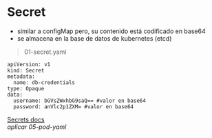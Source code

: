 # Secret  
- similar a configMap pero, su contenido está codificado en base64
- se almacena en la base de datos de kubernetes (etcd)
> 01-secret.yaml  
~~~
apiVersion: v1
kind: Secret
metadata:
  name: db-credentials
type: Opaque
data:
  username: bGVsZWxhbG9saQ== #valor en base64
  password: anVlc2p1ZXM= #valor en base64
~~~  
[Secrets docs](https://cloud.google.com/kubernetes-engine/docs/concepts/secret)  
*aplicar 05-pod-yaml*  